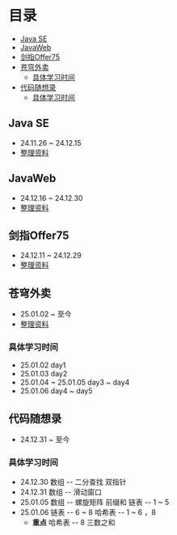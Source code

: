 
# 目录
<!-- vim-markdown-toc GFM -->

* [Java SE](#java-se)
* [JavaWeb](#javaweb)
* [剑指Offer75](#剑指offer75)
* [苍穹外卖](#苍穹外卖)
    * [具体学习时间](#具体学习时间)
* [代码随想录](#代码随想录)
    * [具体学习时间](#具体学习时间-1)

<!-- vim-markdown-toc -->

## Java SE
* 24.11.26 ~ 24.12.15
* [整理资料](https://github.com/luckygalaxy666/JavaProjects/blob/master/JavaSE.md)

## JavaWeb

* 24.12.16 ~ 24.12.30
* [整理资料](https://github.com/luckygalaxy666/JavaProjects/blob/master/JavaWeb.md)


## 剑指Offer75

* 24.12.11 ~ 24.12.29
* [整理资料](https://github.com/luckygalaxy666/Offer75/blob/main/README.md)

## 苍穹外卖
* 25.01.02 ~ 至今
* [整理资料](https://github.com/luckygalaxy666/JavaProjects/blob/master/CangQiongTakeOut.md)

### 具体学习时间

* 25.01.02 day1
* 25.01.03 day2
* 25.01.04 ~ 25.01.05 day3 ~ day4
* 25.01.06 day4 ~ day5

## 代码随想录

* 24.12.31 ~ 至今

### 具体学习时间

* 24.12.30 数组 -- 二分查找 双指针
* 24.12.31 数组 -- 滑动窗口
* 25.01.05 数组 -- 螺旋矩阵 前缀和  链表 -- 1 ~ 5
* 25.01.06 链表 -- 6 ~ 8 哈希表 -- 1 ~ 6 ，8  
    * **重点** 哈希表 -- 8 三数之和


